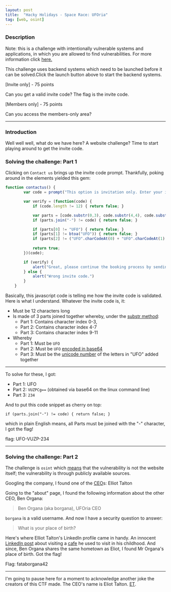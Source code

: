 ```yaml
---
layout: post
title:  "Hacky Holidays - Space Race: UFOria"
tag: [web, osint]
---
```


### Description

Note: this is a challenge with intentionally vulnerable systems and applications, in which you are allowed to find vulnerabilities. For more information click [here.](https://portal.hackazon.org/resources/security-policy.html)

This challenge uses backend systems which need to be launched before it can be solved.Click the launch button above to start the backend systems.

[Invite only] - 75 points

Can you get a valid invite code? The flag is the invite code.

[Members only] - 75 points

Can you access the members-only area?

---

### Introduction

Well well well, what do we have here? A website challenge? Time to start playing around to get the invite code.

### Solving the challenge: Part 1

Clicking on `Contact us` brings up the invite code prompt. Thankfully, poking around in the elements yielded this gem:

```javascript
function contactus() {
        var code = prompt("This option is invitation only. Enter your invite code:");

        var verify = (function(code) {
            if (code.length != 12) { return false; }

            var parts = [code.substr(0,3), code.substr(4,4), code.substr(9,3)];
            if (parts.join("-") != code) { return false; }

            if (parts[0] != "UFO") { return false; }
            if (parts[1] != btoa("UFO")) { return false; }
            if (parts[2] != ("UFO".charCodeAt(0) + "UFO".charCodeAt(1) + "UFO".charCodeAt(2))) { return false; }
   
            return true;
        })(code);

        if (verify) {
            alert("Great, please continue the booking process by sending us an email with your invitation code.")        
        } else {
            alert("Wrong invite code.")
        }
    }
```

Basically, this javascript code is telling me how the invite code is validated. Here is what I understand. Whatever the invite code is, it:

- Must be 12 characters long
- Is made of 3 parts joined together whereby, under the [substr method](https://www.w3schools.com/jsref/jsref_substr.asp):
    - Part 1: Contains character index 0-3,
    - Part 2: Contains character index 4-7
    - Part 3: Contains character index 9-11
- Whereby
    - Part 1: Must be `UFO`
    - Part 2: Must be `UFO` [encoded in base64](https://www.w3schools.com/jsref/met_win_btoa.asp)
    - Part 3: Must be the [unicode number](https://www.w3schools.com/jsref/jsref_charcodeat.asp) of the letters in "UFO" added together

---
To solve for these, I got:
- Part 1: UFO
- Part 2: `VUZPCg==` (obtained via base64 on the linux command line)
- Part 3: `234`

And to put this code snippet as cherry on top:

`if (parts.join("-") != code) { return false; }`

which in plain English means, all Parts must be joined with the "-" character, I got the flag!

flag: UFO-VUZP-234

---

### Solving the challenge: Part 2

The challenge is `osint` which [means](http://ctfacademy.net/osint/index.php) that the vulnerability is not the website itself; the vulnerability is through publicly available sources.

Googling the company, I found one of the [CEO](https://www.linkedin.com/in/elliot-talton/?originalSubdomain=nl)s: Elliot Talton

Going to the "about" page, I found the following information about the other CEO, Ben Organa:

> Ben Organa (aka borgana), UFOria CEO

`borgana` is a valid username. And now I have a security question to answer:

> What is your place of birth?

Here's where Elliot Talton's LinkedIn profile came in handy. An innocent [LinkedIn post](https://www.linkedin.com/feed/update/urn:li:activity:6811178494656057344/)  about visiting a [cafe](https://www.google.com/search?q=Lands+Huys+Caf%C3%A9&oq=Lands+Huys+Caf%C3%A9&aqs=chrome.0.69i59.135j0j1&sourceid=chrome&ie=UTF-8) he used to visit in his childhood. And since, Ben Organa shares the same hometown as Eliot, I found Mr Organa's place of birth. Got the flag!

Flag: fataborgana42

---

I'm going to pause here for a moment to acknowledge another joke the creators of this CTF made. The CEO's name is Eliot Talton. [ET](https://en.wikipedia.org/wiki/E.T._the_Extra-Terrestrial).
